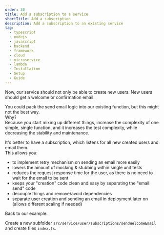 ```yaml
---
order: 30
title: Add a subscription to a service
shortTitle: Add a subscription
description: Add a subscription to an existing service
tag:
  - typescript
  - nodejs
  - javascript
  - backend
  - framework
  - cloud
  - microservice
  - lambda
  - Installation
  - Setup
  - Guide
---
```


Now, our service should not only be able to create new users. New users should get a welcome or confirmation email.

You could pack the send email logic into our existing function, but this might not the best way.  
Why?  
Because you start mixing up different things, increase the complexity of one simple, single function, and it increases the test complexity, while decreasing the stability and maintenance.

It's better to have a subscription, which listens for all new created users and email them.  
This allows you:

- to implement retry mechanism on sending an email more easily
- lowers the amount of mocking & stubbing within single unit tests
- reduces the request response time for the user, as there is no need to wait for the email to be sent
- keeps your "creation" code clean and easy by separating the "email send" code
- decouple things and remove/avoid dependencies
- separate user creation and sending an email in deployment later on (allows different scaling if needed)

Back to our example.  

Create a new subfolder `src/service/user/subscriptions/sendWelcomeEmail` and create files `index.ts`.
